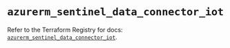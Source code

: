 # `azurerm_sentinel_data_connector_iot`

Refer to the Terraform Registry for docs: [`azurerm_sentinel_data_connector_iot`](https://registry.terraform.io/providers/hashicorp/azurerm/4.38.0/docs/resources/sentinel_data_connector_iot).
